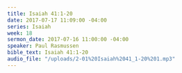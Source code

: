 ```yaml
---
title: Isaiah 41:1-20
date: 2017-07-17 11:09:00 -04:00
series: Isaiah
week: 18
sermon_date: 2017-07-16 11:00:00 -04:00
speaker: Paul Rasmussen
bible_text: Isaiah 41:1-20
audio_file: "/uploads/2-01%20Isaiah%2041_1-20%201.mp3"
---
```


